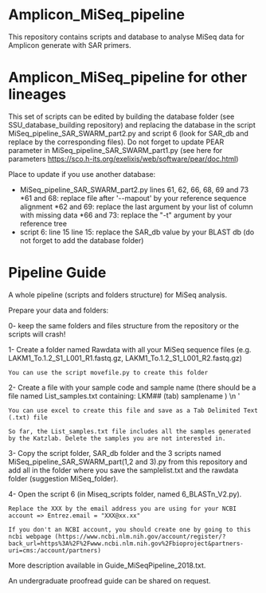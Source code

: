 # Amplicon_MiSeq_pipeline
This repository contains scripts and database to analyse MiSeq data for Amplicon generate with SAR primers.

# Amplicon_MiSeq_pipeline for other lineages
This set of scripts can be edited by building the database folder (see SSU_database_building repository) and replacing the database in the script MiSeq_pipeline_SAR_SWARM_part2.py and script 6 (look for SAR_db and replace by the corresponding files). Do not forget to update PEAR parameter in MiSeq_pipeline_SAR_SWARM_part1.py (see here for parameters https://sco.h-its.org/exelixis/web/software/pear/doc.html)

Place to update if you use another database:
- MiSeq_pipeline_SAR_SWARM_part2.py lines 61, 62, 66, 68, 69 and 73 
	*61 and 68: replace file after '--mapout' by your reference sequence alignment
	*62 and 69: replace the last argument by your list of column with missing data
	*66 and 73: replace the "-t" argument by your reference tree
- script 6: line 15 
	line 15: replace the SAR_db value by your BLAST db (do not forget to add the database folder)

# Pipeline Guide

A whole pipeline (scripts and folders structure) for MiSeq analysis.

Prepare your data and folders:

0- keep the same folders and files structure from the repository or the scripts will crash!

1- Create a folder named Rawdata with all your MiSeq sequence files (e.g. LAKM1_To.1.2_S1_L001_R1.fastq.gz, LAKM1_To.1.2_S1_L001_R2.fastq.gz)

	You can use the script movefile.py to create this folder

2- Create a file with your sample code and sample name (there should be a file named List_samples.txt containing: LKM## (tab) samplename ) \n '

	You can use excel to create this file and save as a Tab Delimited Text (.txt) file
	
	So far, the List_samples.txt file includes all the samples generated by the Katzlab. Delete the samples you are not interested in.
	
3- Copy the script folder, SAR_db folder and the 3 scripts named MiSeq_pipeline_SAR_SWARM_part(1,2 and 3).py from this repository and add all in the folder where you save the samplelist.txt and the rawdata folder (suggestion MiSeq_folder).

4- Open the script 6 (in Miseq_scripts folder, named 6_BLASTn_V2.py).

	Replace the XXX by the email address you are using for your NCBI account => Entrez.email = "XXX@xx.xx"
	
	If you don't an NCBI account, you should create one by going to this ncbi webpage (https://www.ncbi.nlm.nih.gov/account/register/?back_url=https%3A%2F%2Fwww.ncbi.nlm.nih.gov%2Fbioproject&partners-uri=cms:/account/partners)

More description available in Guide_MiSeqPipeline_2018.txt.

An undergraduate proofread guide can be shared on request.
